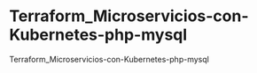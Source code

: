 # Terraform_Microservicios-con-Kubernetes-php-mysql
Terraform_Microservicios-con-Kubernetes-php-mysql
